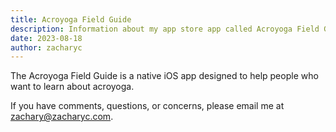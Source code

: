 ```yaml
---
title: Acroyoga Field Guide
description: Information about my app store app called Acroyoga Field Guide
date: 2023-08-18
author: zacharyc
---
```


The Acroyoga Field Guide is a native iOS app designed to help people who want to learn about acroyoga.

If you have comments, questions, or concerns, please email me at [zachary@zacharyc.com](mailto:zachary@zacharyc.com).
